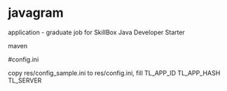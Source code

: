 # javagram
application - graduate job for SkillBox Java Developer Starter

maven

#config.ini

copy res/config_sample.ini to res/config.ini, fill TL_APP_ID TL_APP_HASH TL_SERVER
